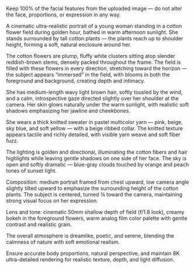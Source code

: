Keep 100% of the facial features from the uploaded image — do not alter the face, proportions, or expression in any way.

A cinematic ultra-realistic portrait of a young woman standing in a cotton flower field during golden hour, bathed in warm afternoon sunlight.
She stands surrounded by tall cotton plants — the plants reach up to shoulder height, forming a soft, natural enclosure around her.

The cotton flowers are plump, fluffy white clusters sitting atop slender reddish-brown stems, densely packed throughout the frame.
The field is filled with these flowers in every direction, stretching toward the horizon — the subject appears “immersed” in the field, with blooms in both the foreground and background, creating depth and intimacy.

She has medium-length wavy light brown hair, softly tousled by the wind, and a calm, introspective gaze directed slightly over her shoulder at the camera.
Her skin glows naturally under the warm sunlight, with realistic soft shadows emphasizing her jawline and cheekbones.

She wears a thick knitted sweater in pastel multicolor yarn — pink, beige, sky blue, and soft yellow — with a beige ribbed collar. The knitted texture appears tactile and richly detailed, with visible yarn weave and soft fiber fuzz.

The lighting is golden and directional, illuminating the cotton fibers and hair highlights while leaving gentle shadows on one side of her face.
The sky is open and softly dramatic — blue-gray clouds touched by orange and peach tones of sunset light.

Composition: medium portrait framed from chest upward, low camera angle slightly tilted upward to emphasize the surrounding height of the cotton plants. The subject is centered, turned ¾ toward the camera, maintaining strong visual focus on her expression.

Lens and tone: cinematic 50mm shallow depth of field (f/1.8 look), creamy bokeh in the foreground flowers, warm analog film color palette with gentle contrast and realistic grain.

The overall atmosphere is dreamlike, poetic, and serene, blending the calmness of nature with soft emotional realism.

Ensure accurate body proportions, natural perspective, and maintain 8K ultra-detailed rendering for realistic texture, depth, and light diffusion.
